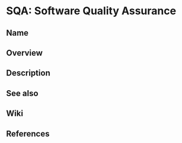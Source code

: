# SQA: Software Quality Assurance

## Name

## Overview

## Description

## See also

## Wiki

## References
